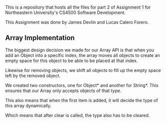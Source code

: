 This is a repository that hosts all the files for part 2 of Assignment 1 for Northeastern University's CS4500 Software Development.

This Assignment was done by James Devlin and Lucas Calero Forero.


## Array Implementation

The biggest design decision we made for our Array API is that when you add an Object into a specific index, the array moves all objects to create an empty space for this object to be able to be placed at that index.

Likewise for removing objects, we shift all objects to fill up the empty space left by the removed object.

We created two constructors, one for Object* and another for String*. This ensures that our Array only accepts objects of that type.

This also means that when the first item is added, it will decide the type of this array dynamically.

Which means that after clear is called, the type also has to be cleared. 
